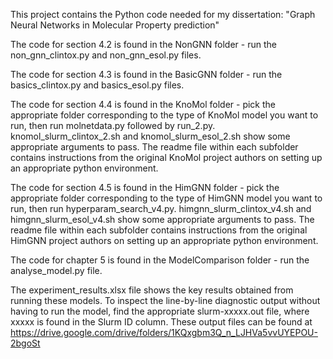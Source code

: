 This project contains the Python code needed for my dissertation: "Graph Neural Networks in Molecular Property prediction"

The code for section 4.2 is found in the NonGNN folder - run the non_gnn_clintox.py and non_gnn_esol.py files.

The code for section 4.3 is found in the BasicGNN folder - run the basics_clintox.py and basics_esol.py files.

The code for section 4.4 is found in the KnoMol folder - pick the appropriate folder corresponding to the type of KnoMol model you want to run, then run molnetdata.py followed by run_2.py. knomol_slurm_clintox_2.sh and knomol_slurm_esol_2.sh show some appropriate arguments to pass. The readme file within each subfolder contains instructions from the original KnoMol project authors on setting up an appropriate python environment.

The code for section 4.5 is found in the HimGNN folder - pick the appropriate folder corresponding to the type of HimGNN model you want to run, then run hyperparam_search_v4.py. himgnn_slurm_clintox_v4.sh and himgnn_slurm_esol_v4.sh show some appropriate arguments to pass. The readme file within each subfolder contains instructions from the original HimGNN project authors on setting up an appropriate python environment.

The code for chapter 5 is found in the ModelComparison folder - run the analyse_model.py file. 

The experiment_results.xlsx file shows the key results obtained from running these models. To inspect the line-by-line diagnostic output without having to run the model, find the appropriate slurm-xxxxx.out file, where xxxxx is found in the Slurm ID column. 
These output files can be found at https://drive.google.com/drive/folders/1KQxgbm3Q_n_LJHVa5vvUYEPOU-2bgoSt
